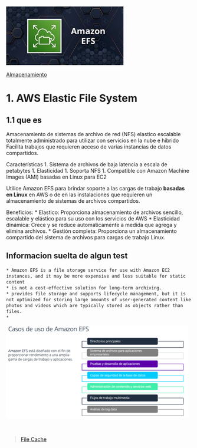 ![Amazon Elastic File System](../../00_assets/Almacenamiento/efs-logo.jpeg)

[Almacenamiento](../../2-Almacenamiento/)

# 1. AWS Elastic File System

## 1.1 que es

Amacenamiento de sistemas de archivo de red (NFS) elastico escalable totalmente administrado para utilizar con servicios en la nube e hibrido
Facilita trabajos que requieren acceso de varias instancias de datos compartidos.

Características
    1. Sistema de archivos de baja latencia a escala de petabytes
    1. Elasticidad
    1. Soporta NFS
    1. Compatible con Amazon Machine Images (AMI) basadas en Linux para EC2

Utilice Amazon EFS para brindar soporte a las cargas de trabajo **basadas en Linux** en AWS o de en las instalaciones que requieren un almacenamiento de sistemas de archivos compartidos.

Beneficios:
    * Elastico:
        Proporciona almacenamiento de archivos sencillo, escalable y elástico para su uso con los servicios de AWS
    * Elasticidad dinámica:
        Crece y se reduce automáticamente a medida que agrega y elimina archivos.
    * Gestión completa:
        Proporciona un almacenamiento compartido del sistema de archivos para cargas de trabajo Linux.

## Informacion suelta de algun test

    * Amazon EFS is a file storage service for use with Amazon EC2 instances, and it may be more expensive and less suitable for static content
    * is not a cost-effective solution for long-term archiving.
    * provides file storage and supports lifecycle management, but it is not optimized for storing large amounts of user-generated content like photos and videos which are typically stored as objects rather than files.
    *

![Casos de uso](../../00_assets/Almacenamiento/Casos-de-usos-EFS.png)


<br/>

> [File Cache](./file_cache.md)

<br/>
